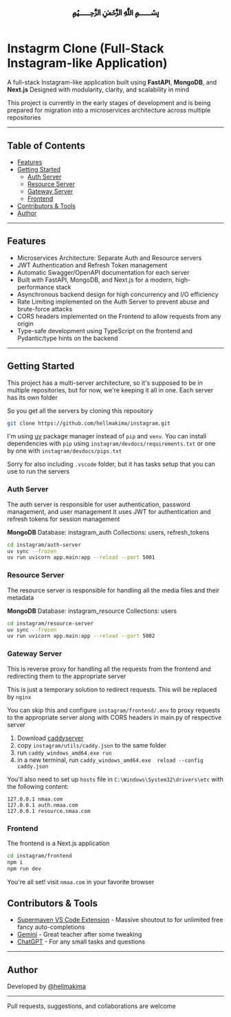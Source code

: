 <h1 align="center">﷽</h1>

# Instagrm Clone (Full-Stack Instagram-like Application)

A full-stack Instagram-like application built using **FastAPI**, **MongoDB**, and **Next.js**
Designed with modularity, clarity, and scalability in mind

This project is currently in the early stages of development and is being prepared for migration into a microservices architecture across multiple repositories

---

## Table of Contents

- [Features](#features)
- [Getting Started](#getting-started)
  - [Auth Server](#auth-server)
  - [Resource Server](#resource-server)
  - [Gateway Server](#gateway-server)
  - [Frontend](#frontend)
- [Contributors & Tools](#contributors--tools)
- [Author](#author)

---

## Features

- Microservices Architecture: Separate Auth and Resource servers
- JWT Authentication and Refresh Token management
- Automatic Swagger/OpenAPI documentation for each server
- Built with FastAPI, MongoDB, and Next.js for a modern, high-performance stack
- Asynchronous backend design for high concurrency and I/O efficiency
- Rate Limiting implemented on the Auth Server to prevent abuse and brute-force attacks
- CORS headers implemented on the Frontend to allow requests from any origin
- Type-safe development using TypeScript on the frontend and Pydantic/type hints on the backend

---

## Getting Started

This project has a multi-server architecture, so it's supposed to be in multiple repositories, but for now, we're keeping it all in one. Each server has its own folder

So you get all the servers by cloning this repository

```bash
git clone https://github.com/hellmakima/instagram.git
```

I'm using [uv](https://github.com/astral-sh/uv) package manager instead of `pip` and `venv`. You can install dependencies with `pip` using `instagram/devdocs/requirements.txt` or one by one with `instagram/devdocs/pips.txt`

Sorry for also including `.vscode` folder, but it has tasks setup that you can use to run the servers

### Auth Server

The auth server is responsible for user authentication, password management, and user management
It uses JWT for authentication and refresh tokens for session management

**MongoDB**
Database: instagram_auth
Collections: users, refresh_tokens

```bash
cd instagram/auth-server
uv sync --frozen
uv run uvicorn app.main:app --reload --port 5001
```

### Resource Server

The resource server is responsible for handling all the media files and their metadata

**MongoDB**
Database: instagram_resource
Collections: users

```bash
cd instagram/resource-server
uv sync --frozen
uv run uvicorn app.main:app --reload --port 5002
```

### Gateway Server

This is reverse proxy for handling all the requests from the frontend and redirecting them to the appropriate server

This is just a temporary solution to redirect requests. This will be replaced by `nginx`

You can skip this and configure `instagram/frontend/.env` to proxy requests to the appropriate server along with CORS headers in main.py of respective server

1. Download [caddyserver](https://caddyserver.com/download)
2. copy `instagram/utils/caddy.json` to the same folder
3. run `caddy_windows_amd64.exe run`
4. in a new terminal, run `caddy_windows_amd64.exe  reload --config caddy.json`

You'll also need to set up `hosts` file in `C:\Windows\System32\drivers\etc` with the following content:

```
127.0.0.1 nmaa.com
127.0.0.1 auth.nmaa.com
127.0.0.1 resource.nmaa.com
```

### Frontend

The frontend is a Next.js application

```bash
cd instagram/frontend
npm i
npm run dev
```

You're all set!
visit `nmaa.com` in your favorite browser

## Contributors & Tools

- [Supermaven VS Code Extension](https://marketplace.visualstudio.com/items?itemName=Supermaven.supermaven) - Massive shoutout to for unlimited free fancy auto-completions
- [Gemini](https://gemini.google.com/app?hl=en-IN) - Great teacher after some tweaking
- [ChatGPT](https://chatgpt.com/?temporary-chat=true) - For any small tasks and questions

---

## Author

Developed by [@hellmakima](https://github.com/hellmakima)

---

Pull requests, suggestions, and collaborations are welcome
